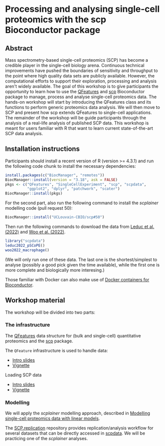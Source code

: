 # Processing and analysing single-cell proteomics with the scp Bioconductor package

## Abstract

Mass spectrometry-based single-cell proteomics (SCP) has become a
credible player in the single-cell biology arena. Continuous technical
improvements have pushed the boundaries of sensitivity and throughput
to the point where high quality data sets are publicly
available. However, the computational efforts to support their
exploration, processing and analysis aren't widely available. The goal
of this workshop is to give participants the opportunity to learn how
to use the
[QFeatures](https://bioconductor.org/packages/release/bioc/html/QFeatures.html)
and
[scp](https://bioconductor.org/packages/release/bioc/html/scp.html)
Bioconductor package to manage, process and analyse single-cell
proteomics data. The hands-on workshop will start by introducing the
QFeatures class and its functions to perform generic proteomics data
analysis. We will then move to SCP and present how scp extends
QFeatures to single-cell applications. The remainder of the workshop
will be guide participants through the analysis of a real-life
analysis of published SCP data. This workshop is meant for users
familiar with R that want to learn current state-of-the-art SCP data
analysis.

## Installation instructions

Participants should install a recent version of R (version >= 4.3.1)
and run the following code chunk to install the necessary
dependencies:

```r
install.packages(c("BiocManager", "remotes"))
BiocManager::install(version = "3.18", ask = FALSE)
pkgs <- c("QFeatures", "SingleCellExperiment", "scp", "scpdata",
          "ggplot2", "dplyr", "patchwork", "scater")
BiocManager::install(pkgs)
```

For the second part, also run the following command to install the
*scplainer* modelling code (pull request 50):

```r
BiocManager::install("UCLouvain-CBIO/scp#50")
```

Then run the following commands to download the data from [Leduc et
al. (2022)](http://dx.doi.org/10.1101/2021.04.24.441211) and [Woo et
al. (2022)](http://dx.doi.org/10.1016/j.cels.2022.02.003).


```r
library("scpdata")
leduc2022_pSCoPE()
woo2022_macrophage()
```

(We will only run one of these data. The last one is the
shortest/simplest to analyse (possibly a good pick given the time
available), while the first one is more complete and biologically more
interesing.)

Those familiar with Docker can also make use of [Docker containers for
Bioconductor](https://bioconductor.org/help/docker/).

## Workshop material

The workshop will be divided into two parts:

### The infrastructure

The [QFeatures](https://rformassspectrometry.github.io/QFeatures/)
data structure for (bulk and single-cell) quantitative proteomics
and the [scp](https://github.com/UCLouvain-CBIO/scp/) package.

The `QFeature` infrastructure is used to handle data:
- [Intro slides](http://bit.ly/qfeatures_intro)
- [Vignette](https://uclouvain-cbio.github.io/scp/articles/QFeatures_nutshell.html)

Loading SCP data
- [Intro slides](https://uclouvain-cbio.github.io/scp-teaching/read_scp_data#1)
- [Vignette](https://uclouvain-cbio.github.io/scp/articles/read_scp.html)

### Modelling

We will apply the *scplainer* modelling approach, described in
[Modelling single-cell proteomics data with linear
models](https://www.biorxiv.org/content/10.1101/2023.12.14.571792v2).

The
[SCP.replication](https://uclouvain-cbio.github.io/SCP.replication/index.html)
repository provides replication/analysis workflow for several datasets
that can be directly accessed in
[scpdata](https://bioconductor.org/packages/release/data/experiment/html/scpdata.html). We
will be practicing one of the *scplainer* analyses.
